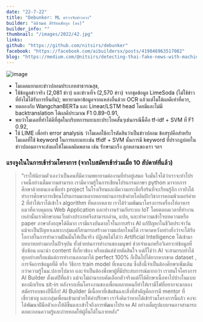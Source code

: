 ```yaml
---
date: "22-7-22"
title: "Debunker: ML ตรวจจับข่าวลวง"
builder: "นิธิวัฒน์ สิริรัตนชัยกุล (ตง)"
builder_info: ""
thumbnail: "/images/2022/42.jpg"
links:
github: "https://github.com/nitsirs/debunker"
facebook: "https://facebook.com/aibuildersx/posts/419846963517082"
blog: "https://medium.com/@nitsirs/detecting-thai-fake-news-with-machine-learning-5c1bb3430bf3"
---
```


![image](/images/2022/42.jpg)

- โมเดลแยกแยะข่าวปลอมประเภทสาธารณสุข,
- ใช้ข้อมูลข่าวจริง (2,081 ข่าว) และข่าวเท็จ (2,570 ข่าว) จากชุดข้อมูล LimeSoda (ไม่ใช้ข่าวที่ยังไม่ได้รับการยืนยัน); พยายามหาข้อมูลจากแหล่งอื่นด้วย OCR แล้วแต่ไมไ่ด้ผลดีเท่าที่ควร,
- ทดลองกับ WangchanBERTa และ Linear/LSTM head โดยมีและไม่มี backtranslation ได้ผลดีประมาณ F1 0.89-0.91,
- พบว่าโมเดลที่ทำได้ดีที่สุดในบริบทการแยะแยะประโยคสั้นๆเช่นกรณีนี้คือ tf-idf + SVM ที่ F1 0.92,
- ใช้ LIME เพื่อทำ error analysis ว่าโมเดลใช้อะไรตัดสินว่าเป็นข่าวปลอม ข้อสรุปคือสำหรับโมเดลที่ใช้ keyword ในการแยะแยะเช่น tfidf + SVM นั้นการมี keyword ที่ปรากฎบ่อยในข่าวปลอมอาจจะส่งผลให้โมเดลผิดพลาด เช่น รักษามะเร็ง ลูกหลานของเรา ฯลฯ

### แรงจูงในในการเข้าร่วมโครงการ (จากใบสมัครเข้าร่วมเมื่อ 10 สัปดาห์ที่แล้ว)

> "เราให้นิยามตัวเองว่าเป็นคนที่มีความพยายามต่องานที่ทำอยู่เสมอ จึงมั่นใจได้ว่าเราจะทำโปรเจคนี้อย่างเต็มความสามารถ เรามีความรู้ในการเขียนโปรแกรมภาษา python มาจากการศึกษาด้วยตนเองเพื่อทำ project ในโรงเรียนและมีความกระตือรือร้นที่จะเรียนรู้อีก เรายังได้ทำการศึกษาการเขียนโปรแกรมมาหลากหลายผ่านการเข้าค่ายโอลิมปิกวิชาการคอมพิวเตอร์ค่าย 2 ที่ทำให้เราได้เข้าใจ algorithm ที่หลากหลาย เราได้ร่วมพัฒนาโครงการเครื่องให้อาหารแมวที่ควบคุมบน Web Application และทำงานร่วมกับระบบ IoT โดยตลอดเวลาที่ทำงานเหล่านั้นเราศึกษาบนเว็บต่างประเทศจึงสามารถอ่าน, แปล, และทำความเข้าใจบทความหรือ paper ภาษาอังกฤษได้ดีมาก เรามีแรงบันดาลใจในการสร้าง AI แก้ปัญหาในชีวิตประจำวัน แม้จะเป็นปัญหาเฉพาะกลุ่มแต่ก็สามารถสร้างความแปลกใหม่ได้ เราคาดหวังอย่างยิ่งว่าจะได้รับโอกาสในการทำความฝันนั้นให้เป็นจริง  ปฏิเสธไม่ได้ว่า Artificial Intelligence ได้เข้ามาบทบาทอย่างมากในปัจจุบัน ทั้งช่วยย่นการทำงานของมนุษย์ ช่วยจำแนกหรือวิเคราะห์ข้อมูลที่ซับซ้อน แนะนำ content ที่เกี่ยวข้อง หรือแม้แต่ช่วยตัดสินใจ แต่ก็ใช่ว่า AI จะสามารถทำได้ทุกอย่างหรือแม้แต่การทำงานออกมาได้ perfect 100% ก็เป็นไปได้ยากหากขาด dataset , การจัดการข้อมูลที่ดี หรือ วิธีการ train model ที่เหมาะสม ซึ่งสิ่งนี้จำเป็นต้องศึกษาเพิ่มเติมกว่าความรู้ในม.ปลายไปมาก และจำเป็นต้องพึ่งพาผู้ที่มีประสบการณ์มากกว่า  เราสนใจโครงการ AI Builder ตั้งแต่ปีที่แล้ว แม้จะไม่ผ่านรอบคัดเลือกตัวจริงแต่ก็ได้ศึกษาเนื้อหาไปบ้างในแบบของนักเรียน sit-in หลังจากเห็นโครงงานของเพื่อนหลายคนก็ทำให้เรามีไฟที่อยากจะมาลองสมัครรอบของปีนี้อีก! AI Builder มีเนื้อหาที่เข้มข้นและสิ่งที่สำคัญคือการมี mentor ที่เชี่ยวชาญ และกลุ่มเพื่อนเข้ามาช่วยให้คำปรึกษา เราจึงคิดว่าหากได้เข้าร่วมโครงการนี้แล้ว คงจะได้พัฒนาฝีมือตัวเองให้ดีขึ้นและเข้าใจถึงการพัฒนาโปรเจค AI อย่างเต็มรูปแบบจนอาจสามารถตกตะกอนความรู้และถ่ายทอดให้ผู้อื่นได้ในภายหลัง"